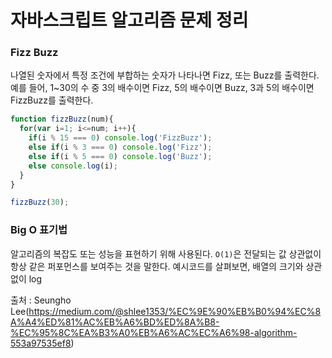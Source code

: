 # 자바스크립트 알고리즘 문제 정리

### Fizz Buzz
나열된 숫자에서 특정 조건에 부합하는 숫자가 나타나면 Fizz, 또는 Buzz를 출력한다.    
예를 들어, 1~30의 수 중 3의 배수이면 Fizz, 5의 배수이면 Buzz, 3과 5의 배수이면 FizzBuzz를 출력한다.
```javascript
function fizzBuzz(num){
  for(var i=1; i<=num; i++){
    if(i % 15 === 0) console.log('FizzBuzz');
    else if(i % 3 === 0) console.log('Fizz');
    else if(i % 5 === 0) console.log('Buzz');
    else console.log(i);
  }
}

fizzBuzz(30);
```

### Big O 표기법
알고리즘의 복잡도 또는 성능을 표현하기 위해 사용된다. ```O(1)```은 전달되는 값 상관없이 항상 같은 퍼포먼스를 보여주는 것을 말한다.
예시코드를 살펴보면, 배열의 크기와 상관없이 log


출처 : Seungho Lee(https://medium.com/@shlee1353/%EC%9E%90%EB%B0%94%EC%8A%A4%ED%81%AC%EB%A6%BD%ED%8A%B8-%EC%95%8C%EA%B3%A0%EB%A6%AC%EC%A6%98-algorithm-553a97535ef8)
